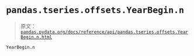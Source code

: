 # `pandas.tseries.offsets.YearBegin.n`

> 原文：[`pandas.pydata.org/docs/reference/api/pandas.tseries.offsets.YearBegin.n.html`](https://pandas.pydata.org/docs/reference/api/pandas.tseries.offsets.YearBegin.n.html)

```py
YearBegin.n
```
